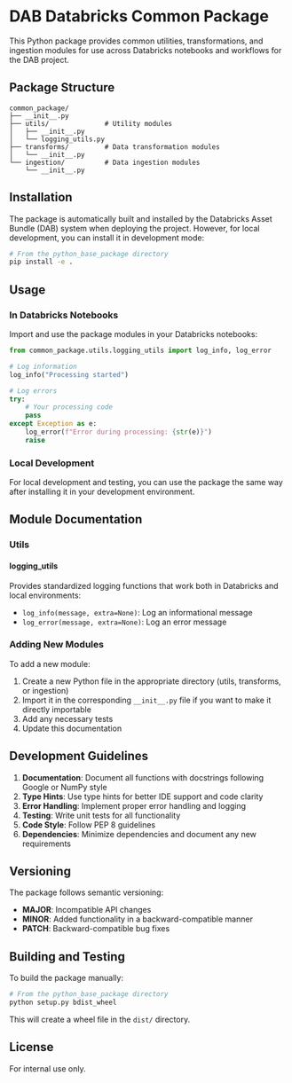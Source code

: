 # DAB Databricks Common Package

This Python package provides common utilities, transformations, and ingestion modules for use across Databricks notebooks and workflows for the DAB project.

## Package Structure

```
common_package/
├── __init__.py
├── utils/              # Utility modules
│   ├── __init__.py
│   └── logging_utils.py
├── transforms/         # Data transformation modules
│   └── __init__.py
└── ingestion/          # Data ingestion modules
    └── __init__.py
```

## Installation

The package is automatically built and installed by the Databricks Asset Bundle (DAB) system when deploying the project. However, for local development, you can install it in development mode:

```bash
# From the python_base_package directory
pip install -e .
```

## Usage

### In Databricks Notebooks

Import and use the package modules in your Databricks notebooks:

```python
from common_package.utils.logging_utils import log_info, log_error

# Log information
log_info("Processing started")

# Log errors
try:
    # Your processing code
    pass
except Exception as e:
    log_error(f"Error during processing: {str(e)}")
    raise
```

### Local Development

For local development and testing, you can use the package the same way after installing it in your development environment.

## Module Documentation

### Utils

#### logging_utils

Provides standardized logging functions that work both in Databricks and local environments:

- `log_info(message, extra=None)`: Log an informational message
- `log_error(message, extra=None)`: Log an error message

### Adding New Modules

To add a new module:

1. Create a new Python file in the appropriate directory (utils, transforms, or ingestion)
2. Import it in the corresponding `__init__.py` file if you want to make it directly importable
3. Add any necessary tests
4. Update this documentation

## Development Guidelines

1. **Documentation**: Document all functions with docstrings following Google or NumPy style
2. **Type Hints**: Use type hints for better IDE support and code clarity
3. **Error Handling**: Implement proper error handling and logging
4. **Testing**: Write unit tests for all functionality
5. **Code Style**: Follow PEP 8 guidelines
6. **Dependencies**: Minimize dependencies and document any new requirements

## Versioning

The package follows semantic versioning:

- **MAJOR**: Incompatible API changes
- **MINOR**: Added functionality in a backward-compatible manner
- **PATCH**: Backward-compatible bug fixes

## Building and Testing

To build the package manually:

```bash
# From the python_base_package directory
python setup.py bdist_wheel
```

This will create a wheel file in the `dist/` directory.

## License

For internal use only. 